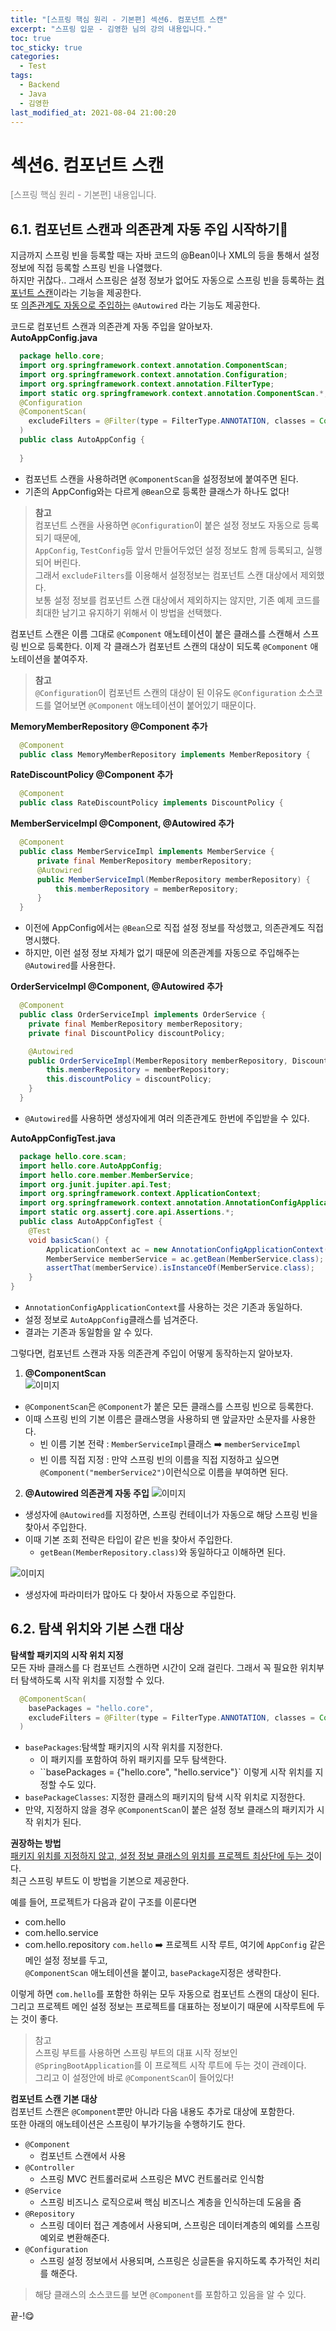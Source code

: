 ```yaml
---
title: "[스프링 핵심 원리 - 기본편] 섹션6. 컴포넌트 스캔"
excerpt: "스프링 입문 - 김영한 님의 강의 내용입니다."
toc: true
toc_sticky: true
categories:
  - Test
tags:
  - Backend
  - Java
  - 김영한
last_modified_at: 2021-08-04 21:00:20
---
```


# 섹션6. 컴포넌트 스캔
  
<span style="color:grey">[스프링 핵심 원리 - 기본편] 내용입니다.</span>  
  
## 6.1. 컴포넌트 스캔과 의존관계 자동 주입 시작하기
  
지금까지 스프링 빈을 등록할 때는 자바 코드의 @Bean이나 XML의 <bean> 등을 통해서 설정 정보에 직접 등록할 스프링 빈을 나열했다.  
하지만 귀찮다.. 그래서 스프링은 설정 정보가 없어도 자동으로 스프링 빈을 등록하는 <u>컴포넌트 스캔</u>이라는 기능을 제공한다.  
또 <u>의존관계도 자동으로 주입하는</u> `@Autowired` 라는 기능도 제공한다.  
  
코드로 컴포넌트 스캔과 의존관계 자동 주입을 알아보자.  
**AutoAppConfig.java**  
  ```java
    package hello.core;
    import org.springframework.context.annotation.ComponentScan;
    import org.springframework.context.annotation.Configuration;
    import org.springframework.context.annotation.FilterType;
    import static org.springframework.context.annotation.ComponentScan.*;
    @Configuration
    @ComponentScan(
      excludeFilters = @Filter(type = FilterType.ANNOTATION, classes = Configuration.class)
    )
    public class AutoAppConfig {
      
    }
  ```  
  - 컴포넌트 스캔을 사용하려면 `@ComponentScan`을 설정정보에 붙여주면 된다.
  - 기존의 AppConfig와는 다르게 `@Bean`으로 등록한 클래스가 하나도 없다!
  
> **참고**  
> 컴포넌트 스캔을 사용하면 `@Configuration`이 붙은 설정 정보도 자동으로 등록되기 때문에,  
> `AppConfig`, `TestConfig`등 앞서 만들어두었던 설정 정보도 함께 등록되고, 실행되어 버린다.  
> 그래서 `excludeFilters`를 이용해서 설정정보는 컴포넌트 스캔 대상에서 제외했다.  
> 보통 설정 정보를 컴포넌트 스캔 대상에서 제외하지는 않지만, 기존 예제 코드를 최대한 남기고 유지하기 위해서 이 방법을 선택했다.
  
컴포넌트 스캔은 이름 그대로 `@Component` 애노테이션이 붙은 클래스를 스캔해서 스프링 빈으로 등록한다.
이제 각 클래스가 컴포넌트 스캔의 대상이 되도록 `@Component` 애노테이션을 붙여주자.
  
> **참고**  
> `@Configuration`이 컴포넌트 스캔의 대상이 된 이유도 `@Configuration` 소스코드를 열어보면 `@Component` 애노테이션이 붙어있기 때문이다.
  
**MemoryMemberRepository @Component 추가**  
```java
  @Component
  public class MemoryMemberRepository implements MemberRepository {
```  
  
**RateDiscountPolicy @Component 추가**  
```java
  @Component
  public class RateDiscountPolicy implements DiscountPolicy {
```  
  
**MemberServiceImpl @Component, @Autowired 추가**
```java
  @Component
  public class MemberServiceImpl implements MemberService {
      private final MemberRepository memberRepository;
      @Autowired
      public MemberServiceImpl(MemberRepository memberRepository) {
          this.memberRepository = memberRepository;
      }
  }
```
  
- 이전에 AppConfig에서는 `@Bean`으로 직접 설정 정보를 작성했고, 의존관계도 직접 명시했다.
- 하지만, 이런 설정 정보 자체가 없기 때문에 의존관계를 자동으로 주입해주는 `@Autowired`를 사용한다.
  
**OrderServiceImpl @Component, @Autowired 추가**  
```java
  @Component
  public class OrderServiceImpl implements OrderService {
    private final MemberRepository memberRepository;
    private final DiscountPolicy discountPolicy;

    @Autowired
    public OrderServiceImpl(MemberRepository memberRepository, DiscountPolicy discountPolicy) {
        this.memberRepository = memberRepository;
        this.discountPolicy = discountPolicy;
    }
  }
```  
- `@Autowired`를 사용하면 생성자에게 여러 의존관계도 한번에 주입받을 수 있다.  
  
**AutoAppConfigTest.java**  
```java
  package hello.core.scan;
  import hello.core.AutoAppConfig;
  import hello.core.member.MemberService;
  import org.junit.jupiter.api.Test;
  import org.springframework.context.ApplicationContext;
  import org.springframework.context.annotation.AnnotationConfigApplicationContext;
  import static org.assertj.core.api.Assertions.*;
  public class AutoAppConfigTest {
    @Test
    void basicScan() {
        ApplicationContext ac = new AnnotationConfigApplicationContext(AutoAppConfig.class);
        MemberService memberService = ac.getBean(MemberService.class);
        assertThat(memberService).isInstanceOf(MemberService.class);
    }
}
```
- `AnnotationConfigApplicationContext`를 사용하는 것은 기존과 동일하다.
- 설정 정보로 `AutoAppConfig`클래스를 넘겨준다.
- 결과는 기존과 동일함을 알 수 있다.  
  
  
그렇다면, 컴포넌트 스캔과 자동 의존관계 주입이 어떻게 동작하는지 알아보자.  
1. **@ComponentScan**  
  ![이미지](/assets/images/Spring/스프링_핵심_원리/섹션6/1.png)  
  - `@ComponentScan`은 `@Component`가 붙은 모든 클래스를 스프링 빈으로 등록한다.
  - 이때 스프링 빈의 기본 이름은 클래스명을 사용하되 맨 앞글자만 소문자를 사용한다. 
    - 빈 이름 기본 전략 : `MemberServiceImpl`클래스 ➡️ `memberServiceImpl`  
    - 빈 이름 직접 지정 : 만약 스프링 빈의 이름을 직접 지정하고 싶으면 `@Component("memberService2")`이런식으로 이름을 부여하면 된다.
  
2. **@Autowired 의존관계 자동 주입**
  ![이미지](/assets/images/Spring/스프링_핵심_원리/섹션6/2.png)  
  - 생성자에 `@Autowired`를 지정하면, 스프링 컨테이너가 자동으로 해당 스프링 빈을 찾아서 주입한다.
  - 이때 기본 조회 전략은 타입이 같은 빈을 찾아서 주입한다.
    - `getBean(MemberRepository.class)`와 동일하다고 이해하면 된다.
  
  ![이미지](/assets/images/Spring/스프링_핵심_원리/섹션6/3.png)  
  - 생성자에 파라미터가 많아도 다 찾아서 자동으로 주입한다.
  
## 6.2. 탐색 위치와 기본 스캔 대상
  
**탐색할 패키지의 시작 위치 지정**  
모든 자바 클래스를 다 컴포넌트 스캔하면 시간이 오래 걸린다. 그래서 꼭 필요한 위치부터 탐색하도록 시작 위치를 지정할 수 있다.  
```java
  @ComponentScan(
    basePackages = "hello.core",
    excludeFilters = @Filter(type = FilterType.ANNOTATION, classes = Configuration.class)
  )
```  
- `basePackages`:탐색할 패키지의 시작 위치를 지정한다.
  - 이 패키지를 포함하여 하위 패키지를 모두 탐색한다.
  - ``basePackages = {"hello.core", "hello.service"}` 이렇게 시작 위치를 지정할 수도 있다.
- `basePackageClasses`: 지정한 클래스의 패키지의 탐색 시작 위치로 지정한다.
- 만약, 지정하지 않을 경우 `@ComponentScan`이 붙은 설정 정보 클래스의 패키지가 시작 위치가 된다.  
  
**권장하는 방법**  
<u>패키지 위치를 지정하지 않고, 설정 정보 클래스의 위치를 프로젝트 최상단에 두는 것</u>이다.  
최근 스프링 부트도 이 방법을 기본으로 제공한다.  
  
예를 들어, 프로젝트가 다음과 같이 구조를 이룬다면  
- com.hello
- com.hello.service
- com.hello.repository
`com.hello` ➡️ 프로젝트 시작 루트, 여기에 `AppConfig` 같은 메인 설정 정보를 두고,  
`@ComponentScan` 애노테이션을 붙이고, `basePackage`지정은 생략한다.  
  
이렇게 하면 `com.hello`를 포함한 하위는 모두 자동으로 컴포넌트 스캔의 대상이 된다.  
그리고 프로젝트 메인 설정 정보는 프로젝트를 대표하는 정보이기 때문에 시작루트에 두는 것이 좋다.  
> 참고  
> 스프링 부트를 사용하면 스프링 부트의 대표 시작 정보인 `@SpringBootApplication`를 이 프로젝트 시작 루트에 두는 것이 관례이다.  
> 그리고 이 설정안에 바로 `@ComponentScan`이 들어있다!  
  
**컴포넌트 스캔 기본 대상**  
컴포넌트 스캔은 `@Component`뿐만 아니라 다음 내용도 추가로 대상에 포함한다.  
또한 아래의 애노테이션은 스프링이 부가기능을 수행하기도 한다.  
- `@Component`
  - 컴포넌트 스캔에서 사용
- `@Controller`
  - 스프링 MVC 컨트롤러로써 스프링은 MVC 컨트롤러로 인식함
- `@Service`
  - 스프링 비즈니스 로직으로써 핵심 비즈니스 계층을 인식하는데 도움을 줌
- `@Repository`
  - 스프링 데이터 접근 계층에서 사용되며, 스프링은 데이터계층의 예외를 스프링 예외로 변환해준다.
- `@Configuration`
  - 스프링 설정 정보에서 사용되며, 스프링은 싱글톤을 유지하도록 추가적인 처리를 해준다.
> 해당 클래스의 소스코드를 보면 `@Component`를 포함하고 있음을 알 수 있다.




끝-!😋